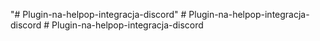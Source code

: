 "# Plugin-na-helpop-integracja-discord" 
#   P l u g i n - n a - h e l p o p - i n t e g r a c j a - d i s c o r d  
 #   P l u g i n - n a - h e l p o p - i n t e g r a c j a - d i s c o r d  
 